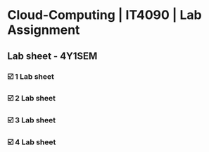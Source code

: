 # Cloud-Computing | IT4090 | Lab Assignment
## Lab sheet - 4Y1SEM

 ### ☑️ 1 Lab sheet
 ### ☑️ 2 Lab sheet
 ### ☑️ 3 Lab sheet
 ### ☑️ 4 Lab sheet
